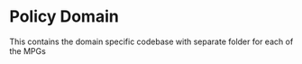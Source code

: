 # Policy Domain
This contains the domain specific codebase with separate folder for each of the MPGs
